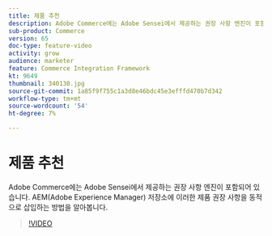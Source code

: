 ```yaml
---
title: 제품 추천
description: Adobe Commerce에는 Adobe Sensei에서 제공하는 권장 사항 엔진이 포함되어 있습니다. AEM(Adobe Experience Manager) 저장소에 이러한 제품 권장 사항을 동적으로 삽입하는 방법을 알아봅니다.
sub-product: Commerce
version: 65
doc-type: feature-video
activity: grow
audience: marketer
feature: Commerce Integration Framework
kt: 9649
thumbnail: 340130.jpg
source-git-commit: 1a85f9f755c1a3d8e46bdc45e3efffd470b7d342
workflow-type: tm+mt
source-wordcount: '54'
ht-degree: 7%

---
```


# 제품 추천

Adobe Commerce에는 Adobe Sensei에서 제공하는 권장 사항 엔진이 포함되어 있습니다. AEM(Adobe Experience Manager) 저장소에 이러한 제품 권장 사항을 동적으로 삽입하는 방법을 알아봅니다.

>[!VIDEO](https://video.tv.adobe.com/v/340130/?learn=on)
